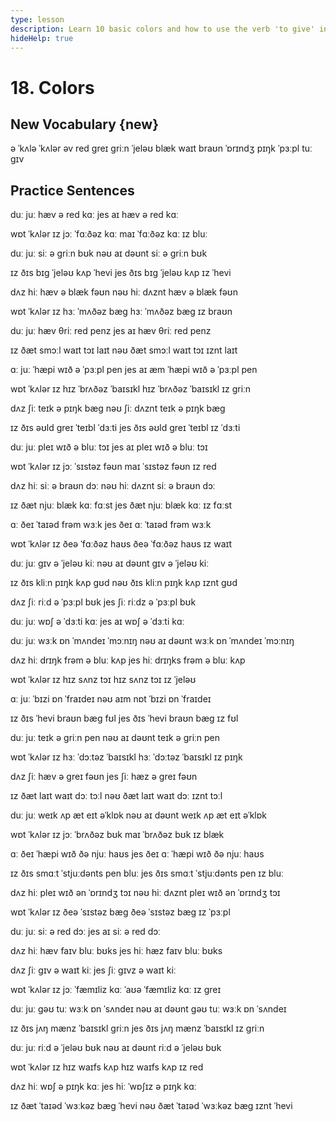 ```yaml
---
type: lesson
description: Learn 10 basic colors and how to use the verb 'to give' in practical sentences. Expand your vocabulary and practice with real-life examples.
hideHelp: true
---
```


# 18. Colors

## New Vocabulary {new}

ə ˈkʌlə
ˈkʌlər əv
red
ɡreɪ
ɡriːn
ˈjeləʊ
blæk
waɪt
braʊn
ˈɒrɪndʒ
pɪŋk
ˈpɜːpl
tuː ɡɪv

## Practice Sentences

duː juː hæv ə red kɑː
jes aɪ hæv ə red kɑː

wɒt ˈkʌlər ɪz jɔː ˈfɑːðəz kɑː
maɪ ˈfɑːðəz kɑː ɪz bluː

duː juː siː ə ɡriːn bʊk
nəʊ aɪ dəʊnt siː ə ɡriːn bʊk

ɪz ðɪs bɪɡ ˈjeləʊ kʌp ˈhevi
jes ðɪs bɪɡ ˈjeləʊ kʌp ɪz ˈhevi

dʌz hiː hæv ə blæk fəʊn
nəʊ hiː dʌznt hæv ə blæk fəʊn

wɒt ˈkʌlər ɪz hɜː ˈmʌðəz bæɡ
hɜː ˈmʌðəz bæɡ ɪz braʊn

duː juː hæv θriː red penz
jes aɪ hæv θriː red penz

ɪz ðæt smɔːl waɪt tɔɪ laɪt
nəʊ ðæt smɔːl waɪt tɔɪ ɪznt laɪt

ɑː juː ˈhæpi wɪð ə ˈpɜːpl pen
jes aɪ æm ˈhæpi wɪð ə ˈpɜːpl pen

wɒt ˈkʌlər ɪz hɪz ˈbrʌðəz ˈbaɪsɪkl
hɪz ˈbrʌðəz ˈbaɪsɪkl ɪz ɡriːn

dʌz ʃiː teɪk ə pɪŋk bæɡ
nəʊ ʃiː dʌznt teɪk ə pɪŋk bæɡ

ɪz ðɪs əʊld ɡreɪ ˈteɪbl ˈdɜːti
jes ðɪs əʊld ɡreɪ ˈteɪbl ɪz ˈdɜːti

duː juː pleɪ wɪð ə bluː tɔɪ
jes aɪ pleɪ wɪð ə bluː tɔɪ

wɒt ˈkʌlər ɪz jɔː ˈsɪstəz fəʊn
maɪ ˈsɪstəz fəʊn ɪz red

dʌz hiː siː ə braʊn dɔː
nəʊ hiː dʌznt siː ə braʊn dɔː

ɪz ðæt njuː blæk kɑː fɑːst
jes ðæt njuː blæk kɑː ɪz fɑːst

ɑː ðeɪ ˈtaɪəd frəm wɜːk
jes ðeɪ ɑː ˈtaɪəd frəm wɜːk

wɒt ˈkʌlər ɪz ðeə ˈfɑːðəz haʊs
ðeə ˈfɑːðəz haʊs ɪz waɪt

duː juː ɡɪv ə ˈjeləʊ kiː
nəʊ aɪ dəʊnt ɡɪv ə ˈjeləʊ kiː

ɪz ðɪs kliːn pɪŋk kʌp ɡʊd
nəʊ ðɪs kliːn pɪŋk kʌp ɪznt ɡʊd

dʌz ʃiː riːd ə ˈpɜːpl bʊk
jes ʃiː riːdz ə ˈpɜːpl bʊk

duː juː wɒʃ ə ˈdɜːti kɑː
jes aɪ wɒʃ ə ˈdɜːti kɑː

duː juː wɜːk ɒn ˈmʌndeɪ ˈmɔːnɪŋ
nəʊ aɪ dəʊnt wɜːk ɒn ˈmʌndeɪ ˈmɔːnɪŋ

dʌz hiː drɪŋk frəm ə bluː kʌp
jes hiː drɪŋks frəm ə bluː kʌp

wɒt ˈkʌlər ɪz hɪz sʌnz tɔɪ
hɪz sʌnz tɔɪ ɪz ˈjeləʊ

ɑː juː ˈbɪzi ɒn ˈfraɪdeɪ
nəʊ aɪm nɒt ˈbɪzi ɒn ˈfraɪdeɪ

ɪz ðɪs ˈhevi braʊn bæɡ fʊl
jes ðɪs ˈhevi braʊn bæɡ ɪz fʊl

duː juː teɪk ə ɡriːn pen
nəʊ aɪ dəʊnt teɪk ə ɡriːn pen

wɒt ˈkʌlər ɪz hɜː ˈdɔːtəz ˈbaɪsɪkl
hɜː ˈdɔːtəz ˈbaɪsɪkl ɪz pɪŋk

dʌz ʃiː hæv ə ɡreɪ fəʊn
jes ʃiː hæz ə ɡreɪ fəʊn

ɪz ðæt laɪt waɪt dɔː tɔːl
nəʊ ðæt laɪt waɪt dɔː ɪznt tɔːl

duː juː weɪk ʌp æt eɪt əˈklɒk
nəʊ aɪ dəʊnt weɪk ʌp æt eɪt əˈklɒk

wɒt ˈkʌlər ɪz jɔː ˈbrʌðəz bʊk
maɪ ˈbrʌðəz bʊk ɪz blæk

ɑː ðeɪ ˈhæpi wɪð ðə njuː haʊs
jes ðeɪ ɑː ˈhæpi wɪð ðə njuː haʊs

ɪz ðɪs smɑːt ˈstjuːdənts pen bluː
jes ðɪs smɑːt ˈstjuːdənts pen ɪz bluː

dʌz hiː pleɪ wɪð ən ˈɒrɪndʒ tɔɪ
nəʊ hiː dʌznt pleɪ wɪð ən ˈɒrɪndʒ tɔɪ

wɒt ˈkʌlər ɪz ðeə ˈsɪstəz bæɡ
ðeə ˈsɪstəz bæɡ ɪz ˈpɜːpl

duː juː siː ə red dɔː
jes aɪ siː ə red dɔː

dʌz hiː hæv faɪv bluː bʊks
jes hiː hæz faɪv bluː bʊks

dʌz ʃiː ɡɪv ə waɪt kiː
jes ʃiː ɡɪvz ə waɪt kiː

wɒt ˈkʌlər ɪz jɔː ˈfæmɪliz kɑː
ˈaʊə ˈfæmɪliz kɑː ɪz ɡreɪ

duː juː ɡəʊ tuː wɜːk ɒn ˈsʌndeɪ
nəʊ aɪ dəʊnt ɡəʊ tuː wɜːk ɒn ˈsʌndeɪ

ɪz ðɪs jʌŋ mænz ˈbaɪsɪkl ɡriːn
jes ðɪs jʌŋ mænz ˈbaɪsɪkl ɪz ɡriːn

duː juː riːd ə ˈjeləʊ bʊk
nəʊ aɪ dəʊnt riːd ə ˈjeləʊ bʊk

wɒt ˈkʌlər ɪz hɪz waɪfs kʌp
hɪz waɪfs kʌp ɪz red

dʌz hiː wɒʃ ə pɪŋk kɑː
jes hiː ˈwɒʃɪz ə pɪŋk kɑː

ɪz ðæt ˈtaɪəd ˈwɜːkəz bæɡ ˈhevi
nəʊ ðæt ˈtaɪəd ˈwɜːkəz bæɡ ɪznt ˈhevi
